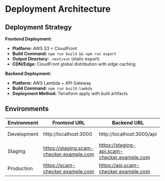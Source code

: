 # Deployment Architecture

## Deployment Strategy

**Frontend Deployment:**
- **Platform:** AWS S3 + CloudFront
- **Build Command:** `npm run build && npm run export`
- **Output Directory:** `.next/out` (static export)
- **CDN/Edge:** CloudFront global distribution with edge caching

**Backend Deployment:**
- **Platform:** AWS Lambda + API Gateway
- **Build Command:** `npm run build:lambda`
- **Deployment Method:** Terraform apply with built artifacts

## Environments

| Environment | Frontend URL | Backend URL | Purpose |
|------------|-------------|-------------|---------|
| Development | http://localhost:3000 | http://localhost:3000/api | Local development |
| Staging | https://staging.scam-checker.example.com | https://staging-api.scam-checker.example.com | Pre-production testing |
| Production | https://scam-checker.example.com | https://api.scam-checker.example.com | Live environment |
